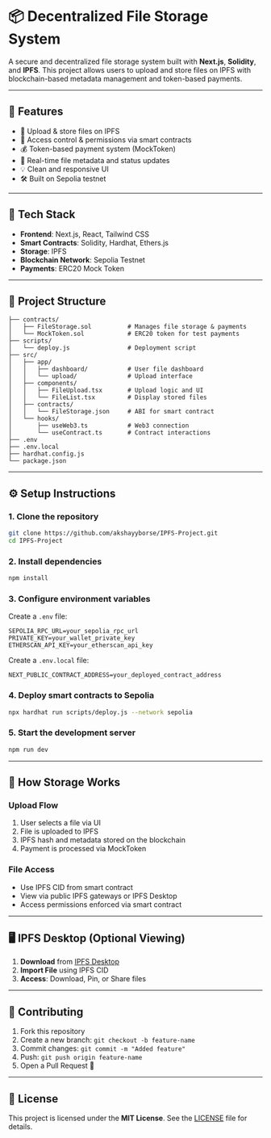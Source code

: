 # 📦 Decentralized File Storage System

A secure and decentralized file storage system built with **Next.js**, **Solidity**, and **IPFS**. This project allows users to upload and store files on IPFS with blockchain-based metadata management and token-based payments.

---

## 🚀 Features

- 📁 Upload & store files on IPFS
- 🔐 Access control & permissions via smart contracts
- 💰 Token-based payment system (MockToken)
- 🧠 Real-time file metadata and status updates
- 💡 Clean and responsive UI
- 🛠 Built on Sepolia testnet

---

## 🧱 Tech Stack

- **Frontend**: Next.js, React, Tailwind CSS  
- **Smart Contracts**: Solidity, Hardhat, Ethers.js  
- **Storage**: IPFS  
- **Blockchain Network**: Sepolia Testnet  
- **Payments**: ERC20 Mock Token  

---

## 📂 Project Structure

```
├── contracts/
│   ├── FileStorage.sol          # Manages file storage & payments
│   └── MockToken.sol            # ERC20 token for test payments
├── scripts/
│   └── deploy.js                # Deployment script
├── src/
│   ├── app/
│   │   ├── dashboard/           # User file dashboard
│   │   └── upload/              # Upload interface
│   ├── components/
│   │   ├── FileUpload.tsx       # Upload logic and UI
│   │   └── FileList.tsx         # Display stored files
│   ├── contracts/
│   │   └── FileStorage.json     # ABI for smart contract
│   └── hooks/
│       ├── useWeb3.ts           # Web3 connection
│       └── useContract.ts       # Contract interactions
├── .env
├── .env.local
├── hardhat.config.js
└── package.json
```

---

## ⚙️ Setup Instructions

### 1. Clone the repository
```bash
git clone https://github.com/akshayyborse/IPFS-Project.git
cd IPFS-Project
```

### 2. Install dependencies
```bash
npm install
```

### 3. Configure environment variables

Create a `.env` file:
```
SEPOLIA_RPC_URL=your_sepolia_rpc_url
PRIVATE_KEY=your_wallet_private_key
ETHERSCAN_API_KEY=your_etherscan_api_key
```

Create a `.env.local` file:
```
NEXT_PUBLIC_CONTRACT_ADDRESS=your_deployed_contract_address
```

### 4. Deploy smart contracts to Sepolia
```bash
npx hardhat run scripts/deploy.js --network sepolia
```

### 5. Start the development server
```bash
npm run dev
```

---

## 📡 How Storage Works

### Upload Flow

1. User selects a file via UI  
2. File is uploaded to IPFS  
3. IPFS hash and metadata stored on the blockchain  
4. Payment is processed via MockToken  

### File Access

- Use IPFS CID from smart contract  
- View via public IPFS gateways or IPFS Desktop  
- Access permissions enforced via smart contract  

---

## 🖥️ IPFS Desktop (Optional Viewing)

1. **Download** from [IPFS Desktop](https://github.com/ipfs/ipfs-desktop/releases)  
2. **Import File** using IPFS CID  
3. **Access**: Download, Pin, or Share files  

---

## 🤝 Contributing

1. Fork this repository  
2. Create a new branch: `git checkout -b feature-name`  
3. Commit changes: `git commit -m "Added feature"`  
4. Push: `git push origin feature-name`  
5. Open a Pull Request 🚀

---

## 📝 License

This project is licensed under the **MIT License**. See the [LICENSE](./LICENSE) file for details.


